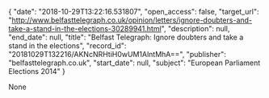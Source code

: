 {
  "date": "2018-10-29T13:22:16.531807", 
  "open_access": false, 
  "target_url": "http://www.belfasttelegraph.co.uk/opinion/letters/ignore-doubters-and-take-a-stand-in-the-elections-30289941.html", 
  "description": null, 
  "end_date": null, 
  "title": "Belfast Telegraph: Ignore doubters and take a stand in the elections", 
  "record_id": "20181029T132216/AKNcNRHtiH0wUM1AlntMhA==", 
  "publisher": "belfasttelegraph.co.uk", 
  "start_date": null, 
  "subject": "European Parliament Elections 2014"
}

None